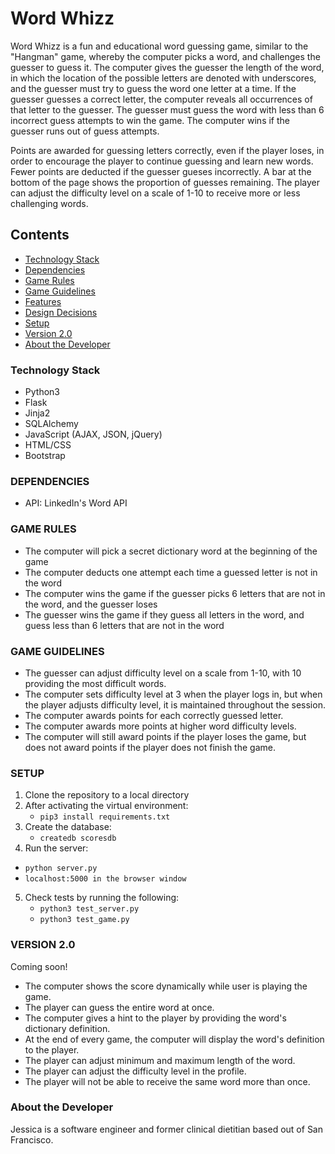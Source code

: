 # Word Whizz
Word Whizz is a fun and educational word guessing game, similar to the "Hangman" game, whereby the computer picks a word, and challenges the guesser to guess it. The computer gives the guesser the length of the word, in which the location of the possible letters are denoted with underscores, and the guesser must try to guess the word one letter at a time. If the guesser guesses a correct letter, the computer reveals all occurrences of that letter to the guesser. The guesser must guess the word with less than 6 incorrect guess attempts to win the game. The computer wins if the guesser runs out of guess attempts.  

Points are awarded for guessing letters correctly, even if the player loses, in order to encourage the player to continue guessing and learn new words. Fewer points are deducted if the guesser gueses incorrectly. A bar at the bottom of the page shows the proportion of guesses remaining. The player can adjust the difficulty level on a scale of 1-10 to receive more or less challenging words.


## Contents
* [Technology Stack](#technology-stack)
* [Dependencies](#dependencies)
* [Game Rules](#game-rules)
* [Game Guidelines](#game-guidelines)
* [Features](#features)
* [Design Decisions](#design-decisions)
* [Setup](#setup)
* [Version 2.0](#Version-2.0)
* [About the Developer](#about-the-developer)

### Technology Stack
* Python3
* Flask
* Jinja2
* SQLAlchemy
* JavaScript (AJAX, JSON, jQuery)
* HTML/CSS
* Bootstrap

### DEPENDENCIES
* API: LinkedIn's Word API

### GAME RULES
* The computer will pick a secret dictionary word at the beginning of the game
* The computer deducts one attempt each time a guessed letter is not in the word
* The computer wins the game if the guesser picks 6 letters that are not in the word, and the guesser loses
* The guesser wins the game if they guess all letters in the word, and guess less than 6 letters that are not in the word

### GAME GUIDELINES
* The guesser can adjust difficulty level on a scale from 1-10, with 10 providing the most difficult words.
* The computer sets difficulty level at 3 when the player logs in, but when the player adjusts difficulty level, it is maintained throughout the session.
* The computer awards points for each correctly guessed letter.
* The computer awards more points at higher word difficulty levels.
* The computer will still award points if the player loses the game, but does not award points if the player does not finish the game.

### SETUP

1. Clone the repository to a local directory 
2. After activating the virtual environment:
	* `pip3 install requirements.txt`
3. Create the database:
   * `createdb scoresdb`
4. Run the server:
  * `python server.py`
  * `localhost:5000 in the browser window`
5. Check tests by running the following:
	 * `python3 test_server.py`
	 * `python3 test_game.py`


### VERSION 2.0
Coming soon!

* The computer shows the score dynamically while user is playing the game.
* The player can guess the entire word at once.
* The computer gives a hint to the player by providing the word's dictionary definition.
* At the end of every game, the computer will display the word's definition to the player.
* The player can adjust minimum and maximum length of the word.
* The player can adjust the difficulty level in the profile. 
* The player will not be able to receive the same word more than once. 

### About the Developer
Jessica is a software engineer and former clinical dietitian based out of San Francisco.